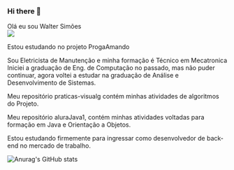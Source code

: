 ### Hi there 👋

Olá eu sou Walter Simões   
<a href="https://www.linkedin.com/in/walter-simoes" alt="linkedin" target="_blank">
<img src="https://img.shields.io/badge/LinkedIn-%230077B5.svg?&style=flat-square&logo=linkedin&logoColor=white">
</a>

Estou estudando no projeto ProgaAmando

Sou Eletricista de Manutenção e minha formação é Técnico em Mecatronica
Iniciei a graduação de Eng. de Computação no passado, mas não puder continuar, 
agora voltei a estudar na graduação de Análise e Desenvolvimento de Sistemas.

Meu repositório praticas-visualg contém minhas atividades de algoritmos do Projeto.

Meu repositório aluraJava1, contém minhas atividades voltadas para formação em Java e Orientação a Objetos. 

Estou estudando firmemente para ingressar como desenvolvedor de back-end no mercado de trabalho.


![Anurag's GitHub stats](https://github-readme-stats.vercel.app/api?username=WalterDeSimone&show_icons=true&theme=dark)



<!--
**WalterDeSimone/WalterDeSimone** is a ✨ _special_ ✨ repository because its `README.md` (this file) appears on your GitHub profile.

Here are some ideas to get you started:

- 🔭 I’m currently working on ...
- 🌱 I’m currently learning ...
- 👯 I’m looking to collaborate on ...
- 🤔 I’m looking for help with ...
- 💬 Ask me about ...
- 📫 How to reach me: ...
- 😄 Pronouns: ...
- ⚡ Fun fact: ...
-->
